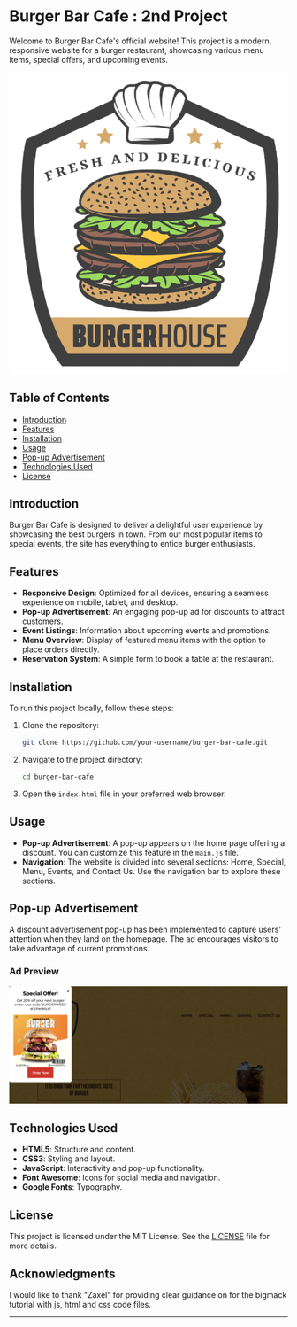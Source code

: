 # Burger Bar Cafe : 2nd Project

Welcome to Burger Bar Cafe's official website! This project is a modern, responsive website for a burger restaurant, showcasing various menu items, special offers, and upcoming events.

![Burger Bar Cafe](assets/logo-dark.png)

## Table of Contents

- [Introduction](#introduction)
- [Features](#features)
- [Installation](#installation)
- [Usage](#usage)
- [Pop-up Advertisement](#pop-up-advertisement)
- [Technologies Used](#technologies-used)
- [License](#license)

## Introduction

Burger Bar Cafe is designed to deliver a delightful user experience by showcasing the best burgers in town. From our most popular items to special events, the site has everything to entice burger enthusiasts.

## Features

- **Responsive Design**: Optimized for all devices, ensuring a seamless experience on mobile, tablet, and desktop.
- **Pop-up Advertisement**: An engaging pop-up ad for discounts to attract customers.
- **Event Listings**: Information about upcoming events and promotions.
- **Menu Overview**: Display of featured menu items with the option to place orders directly.
- **Reservation System**: A simple form to book a table at the restaurant.

## Installation

To run this project locally, follow these steps:

1. Clone the repository:
   ```bash
   git clone https://github.com/your-username/burger-bar-cafe.git
   ```
2. Navigate to the project directory:
   ```bash
   cd burger-bar-cafe
   ```
3. Open the `index.html` file in your preferred web browser.

## Usage

- **Pop-up Advertisement**: A pop-up appears on the home page offering a discount. You can customize this feature in the `main.js` file.
- **Navigation**: The website is divided into several sections: Home, Special, Menu, Events, and Contact Us. Use the navigation bar to explore these sections.

## Pop-up Advertisement

A discount advertisement pop-up has been implemented to capture users' attention when they land on the homepage. The ad encourages visitors to take advantage of current promotions.

### Ad Preview
![Discount Ad](assets/ad-image.png)

## Technologies Used

- **HTML5**: Structure and content.
- **CSS3**: Styling and layout.
- **JavaScript**: Interactivity and pop-up functionality.
- **Font Awesome**: Icons for social media and navigation.
- **Google Fonts**: Typography.

## License

This project is licensed under the MIT License. See the [LICENSE](LICENSE) file for more details.

## Acknowledgments

I would like to thank "Zaxel" for providing clear guidance on for the bigmack tutorial with js, html and css code files.


---
